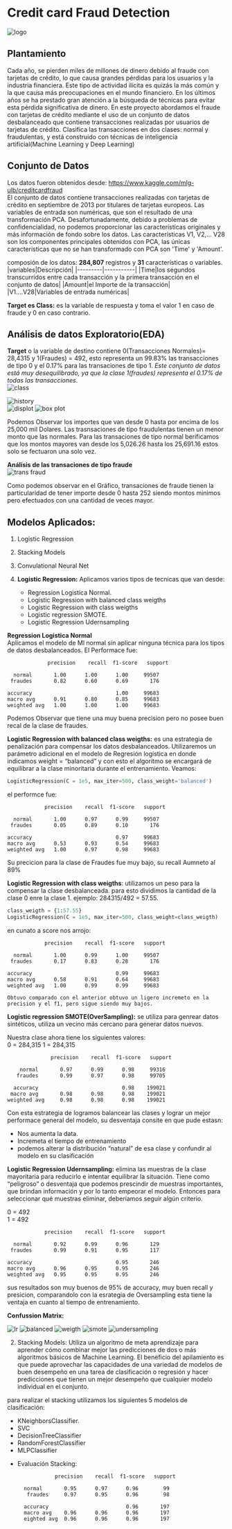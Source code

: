 # Credit card Fraud Detection 

![logo] 

## Plantamiento
Cada año, se pierden miles de millones de dinero debido al fraude con tarjetas de crédito, lo que causa grandes pérdidas para los usuarios y la industria financiera. Este tipo de actividad ilícita es quizás la más común y la que causa más preocupaciones en el mundo financiero. En los últimos años se ha prestado gran atención a la búsqueda de técnicas para evitar esta pérdida significativa de dinero. En este proyecto  abordamos el fraude con tarjetas de crédito mediante el uso de un conjunto de datos desbalanceado que contiene transacciones realizadas por usuarios de tarjetas de crédito. Clasifica las transacciones en dos clases: normal y fraudulentas, y está construido con técnicas de inteligencia artificial(Machine Learning y Deep Learning)  

## Conjunto de Datos   
Los datos fueron obtenidos desde: https://www.kaggle.com/mlg-ulb/creditcardfraud  
El conjunto de datos contiene transacciones realizadas con tarjetas de crédito en septiembre de 2013 por titulares de tarjetas europeos.
Las variables de entrada son  numéricas,  que son el resultado de una transformación PCA. Desafortunadamente, debido a problemas de confidencialidad, no podemos proporcionar las características originales y más información de fondo sobre los datos. Las características V1, V2,… V28 son los componentes principales obtenidos con PCA, las únicas características que no se han transformado con PCA son 'Time' y 'Amount'.

composión de los datos: **284,807** registros y **31** características o variables.
|variables|Descripción|
|---------|-----------|
|Time|los segundos transcurridos entre cada transacción y la primera transacción en el conjunto de datos|
|Amount|el Importe de la transacción|
|V1....V28|Variables de entrada numéricas|  


**Target es Class:** es la variable de respuesta y toma el valor 1 en caso de fraude y 0 en caso contrario.  

## Análisis de datos Exploratorio(EDA)  
**Target** o la variable de destino contiene 0(Transacciones Normales)= 28,4315 y 1(Fraudes) = 492, esto representa un 99.83% las transacciones de tipo 0 y el 0.17% para las transaciones de tipo 1. *Este conjunto de datos está muy desequilibrado, ya que  la clase 1(fraudes) representa el 0.17% de todas las transacciones*.  
![class]  

![history]  
![displot]
![box plot]  
  

Podemos Observar los importes que van desde 0 hasta por encima de los 25,000 mil Dolares.  Las trasnsaciones de tipo fraudulentas tienen un menor monto que las normales. 
Para las transaciones de tipo normal berificamos que los montos mayores van desde los 5,026.26 hasta los 25,691.16 estos solo se fectuaron una solo vez.

**Análisis de las transaciones de tipo fraude**  
![trans fraud]  

Como podemos observar en el Gráfico,  transaciones de fraude tienen la particularidad de tener importe desde  0 hasta 252 siendo montos minimos pero efectuados con una cantidad de veces mayor.  

## Modelos Aplicados:
1. Logistic Regression
2. Stacking Models
3. Convulational Neural Net

1. **Logistic Regression:** Aplicamos varios tipos de tecnicas que van desde:
    - Regression Logistica Normal.
   - Logistic Regression with balanced class weigths
   - Logistic  Regression with class weigths
   - Logistic regression SMOTE.
   - Logistic Regression Udernsampling  


**Regression Logistica Normal**  
Aplicamos el modelo de Ml normal sin aplicar ninguna técnica para los tipos de datos desbalanceados. 
El Performace fue:  

                 precision    recall  f1-score   support

      normal       1.00      1.00      1.00     99507
     fraudes       0.82      0.60      0.69       176

    accuracy                           1.00     99683
    macro avg      0.91      0.80      0.85     99683
    weighted avg   1.00      1.00      1.00     99683  
    
  Podemos Observar que tiene una muy buena precision pero no posee buen recal de la clase de fraudes.  
  
 **Logistic Regression with balanced class weigths:** es una  estrategia de penalización para compensar los datos desbalanceados. Utilizaremos un parámetro adicional en el modelo de Regresión logística en donde indicamos weight = “balanced” y con esto el algoritmo se encargará de equilibrar a la clase minoritaria durante el entrenamiento. Veamos:  
 ``` python 
 LogisticRegression(C = 1e5, max_iter=500, class_weight='balanced')
 ```
el performce fue: 
                
                precision    recall  f1-score   support

      normal       1.00      0.97      0.99     99507
     fraudes       0.05      0.89      0.10       176

    accuracy                           0.97     99683
    macro avg      0.53      0.93      0.54     99683
    weighted avg   1.00      0.97      0.98     99683  
    
  Su precicion para la clase de Fraudes fue muy bajo,  su recall Aumneto al 89% 
  
  **Logistic Regression with class weigths**:  utilizamos un peso para la compensar la clase desbalanceada. 
  para esto dividimos la cantidad de la clase 0 enre la clase 1. ejemplo:
  284315/492 = 57.55.
  
  ```python
  class_weigth = {1:57.55}
  LogisticRegression(C = 1e5, max_iter=500, class_weight=class_weigth)
  ```  
  
  en cunato a score nos arrojo:  
                  
                precision    recall  f1-score   support

      normal       1.00      0.99      1.00     99507
     fraudes       0.17      0.83      0.28       176

    accuracy                           0.99     99683
    macro avg      0.58      0.91      0.64     99683
    weighted avg   1.00      0.99      0.99     99683  
    
    Obtuvo comparado con el anterior obtuvo un ligero incremeto en la precision y el f1, pero sigue siendo muy bajos.    
    
  **Logistic regression SMOTE(OverSampling):**  se utiliza para genrear datos sintéticos, utiliza un vecino más cercano para generar datos nuevos.
  
  Nuestra clase ahora tiene los siguientes valores:  
  0 = 284,315
  1 = 284,315  
  
                  precision    recall  f1-score   support

        normal       0.97      0.99      0.98     99316
       fraudes       0.99      0.97      0.98     99705

      accuracy                           0.98    199021
     macro avg       0.98      0.98      0.98    199021
    weighted avg     0.98      0.98      0.98    199021  
    
    
 Con esta estrategia de logramos balancear las clases y lograr un mejor performace general del modelo, su desventaja consite en que pude estasn:
 - Nos aumenta la data.
 - Incremeta el tiempo de entrenamiento
 - podemos alterar la distribución “natural” de esa clase y confundir al modelo en su clasificación  

**Logistic Regression Udernsampling:** elimina las  muestras de la clase mayoritaria para reducirlo e intentar equilibrar la situación. Tiene como “peligroso” o desventaja que podemos prescindir de muestras importantes, que brindan información y por lo tanto empeorar el modelo. Entonces para seleccionar qué muestras eliminar, deberíamos seguir algún criterio.  


0 = 492  
1 = 492  

  
                precision    recall  f1-score   support

      normal       0.92      0.99      0.96       129
     fraudes       0.99      0.91      0.95       117

    accuracy                           0.95       246
    macro avg      0.96      0.95      0.95       246
    weighted avg   0.95      0.95      0.95       246
    
  
  sus resultados son muy buenos de 95% de accuracy, muy buen recall y presicion, comparandolo con la esrategia de Oversampling esta tiene la ventaja en cuanto al tiempo de entrenamiento.  
  
**Confussion Matrix:**  

![lr]  ![balanced] ![weigth] ![smote] ![undersampling]  

2. Stacking Models:  Utiliza un algoritmo de meta aprendizaje para aprender cómo combinar mejor las predicciones de dos o más algoritmos básicos de Machine Learning. El beneficio del apilamiento es que puede aprovechar las capacidades de una variedad de modelos de buen desempeño en una tarea de clasificación o regresión y hacer predicciones que tienen un mejor desempeño que cualquier modelo individual en el conjunto.  

para realizar el stacking utilizamos los siguientes 5 modelos de clasificación:  
- KNeighborsClassifier.
- SVC
- DecisionTreeClassifier
- RandomForestClassifier 
- MLPClassifier 

* Evaluación Stacking:  
            
                  precision    recall  f1-score   support

        normal       0.95      0.97      0.96        99
         fraudes     0.97      0.95      0.96        98

        accuracy                         0.96       197
        macro avg    0.96      0.96      0.96       197
        eighted avg  0.96      0.96      0.96       197
        
        
  




[box plot]:https://github.com/luishernand/Mis-proyectos-de-ML-por-tipo-Industrias/blob/main/Sector%20Bancario-Seguros/credit%20card%20fraud%20detectio/archivos_data_imagen/boxplot_amount.png

[class]:https://github.com/luishernand/Mis-proyectos-de-ML-por-tipo-Industrias/blob/main/Sector%20Bancario-Seguros/credit%20card%20fraud%20detectio/archivos_data_imagen/clase_value_counts.png

[displot]:https://github.com/luishernand/Mis-proyectos-de-ML-por-tipo-Industrias/blob/main/Sector%20Bancario-Seguros/credit%20card%20fraud%20detectio/archivos_data_imagen/displot%20amount.png


[history]:https://github.com/luishernand/Mis-proyectos-de-ML-por-tipo-Industrias/blob/main/Sector%20Bancario-Seguros/credit%20card%20fraud%20detectio/archivos_data_imagen/distribucion%20monto%20clase.png

[elbow]:https://github.com/luishernand/Mis-proyectos-de-ML-por-tipo-Industrias/blob/main/Sector%20Bancario-Seguros/credit%20card%20fraud%20detectio/archivos_data_imagen/elbow%20method.png

[logo]:https://github.com/luishernand/Mis-proyectos-de-ML-por-tipo-Industrias/blob/main/Sector%20Bancario-Seguros/credit%20card%20fraud%20detectio/archivos_data_imagen/logo.png


[trans fraud]:https://github.com/luishernand/Mis-proyectos-de-ML-por-tipo-Industrias/blob/main/Sector%20Bancario-Seguros/credit%20card%20fraud%20detectio/archivos_data_imagen/montos%20transaciones%20fraudeluentas.png


[balanced]:https://github.com/luishernand/Mis-proyectos-de-ML-por-tipo-Industrias/blob/main/Sector%20Bancario-Seguros/credit%20card%20fraud%20detectio/archivos_data_imagen/lr%20balanced.png

[undersampling]:https://github.com/luishernand/Mis-proyectos-de-ML-por-tipo-Industrias/blob/main/Sector%20Bancario-Seguros/credit%20card%20fraud%20detectio/archivos_data_imagen/lr%20undersampling.png 

[lr]:https://github.com/luishernand/Mis-proyectos-de-ML-por-tipo-Industrias/blob/main/Sector%20Bancario-Seguros/credit%20card%20fraud%20detectio/archivos_data_imagen/lr.png  

[smote]:https://github.com/luishernand/Mis-proyectos-de-ML-por-tipo-Industrias/blob/main/Sector%20Bancario-Seguros/credit%20card%20fraud%20detectio/archivos_data_imagen/lr_smote.png  

[weigth]:https://github.com/luishernand/Mis-proyectos-de-ML-por-tipo-Industrias/blob/main/Sector%20Bancario-Seguros/credit%20card%20fraud%20detectio/archivos_data_imagen/class%20weigth.png

